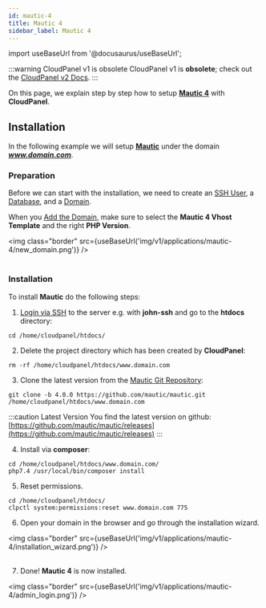 ```yaml
---
id: mautic-4
title: Mautic 4
sidebar_label: Mautic 4
---
```


import useBaseUrl from '@docusaurus/useBaseUrl';

:::warning CloudPanel v1 is obsolete
CloudPanel v1 is **obsolete**; check out the [CloudPanel v2 Docs](https://www.cloudpanel.io/docs/v2/introduction/).
:::

On this page, we explain step by step how to setup **[Mautic 4](https://www.mautic.org/)** with **CloudPanel**.

## Installation

In the following example we will setup **[Mautic](https://www.mautic.org/)** under the domain ***www.domain.com***.

### Preparation

Before we can start with the installation, we need to create an [SSH User](../frontend-area/users#adding-a-user), a [Database](../frontend-area/databases#adding-a-database), and a [Domain](../frontend-area/domains#adding-a-domain).

When you [Add the Domain](../frontend-area/domains#adding-a-domain), make sure to select the **Mautic 4 Vhost Template** and the right **PHP Version**.

<img class="border" src={useBaseUrl('img/v1/applications/mautic-4/new_domain.png')} /> <br /><br />

### Installation

To install **Mautic** do the following steps:

1. [Login via SSH](../frontend-area/users#ssh-login) to the server e.g. with **john-ssh** and go to the **htdocs** directory:

```
cd /home/cloudpanel/htdocs/
```

2. Delete the project directory which has been created by **CloudPanel**:

```
rm -rf /home/cloudpanel/htdocs/www.domain.com
```

3. Clone the latest version from the [Mautic Git Repository](https://github.com/mautic/mautic):

```
git clone -b 4.0.0 https://github.com/mautic/mautic.git /home/cloudpanel/htdocs/www.domain.com
```

:::caution Latest Version
You find the latest version on github: [https://github.com/mautic/mautic/releases](https://github.com/mautic/mautic/releases)
:::

4. Install via **composer**:

```
cd /home/cloudpanel/htdocs/www.domain.com/
php7.4 /usr/local/bin/composer install
```

5. Reset permissions.

```
cd /home/cloudpanel/htdocs/
clpctl system:permissions:reset www.domain.com 775
```
6. Open your domain in the browser and go through the installation wizard.

<img class="border" src={useBaseUrl('img/v1/applications/mautic-4/installation_wizard.png')} /> <br /><br />

7. Done! **Mautic 4** is now installed.

<img class="border" src={useBaseUrl('img/v1/applications/mautic-4/admin_login.png')} />



